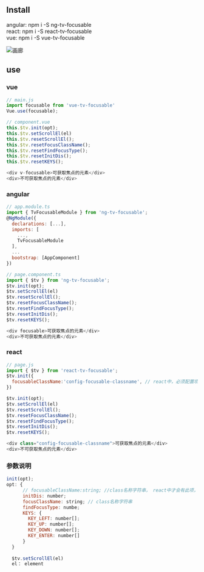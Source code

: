 ## Install   
angular: npm i -S ng-tv-focusable    
react: npm i -S react-tv-focusable    
vue: npm i -S vue-tv-focusable    

![画廊](https://img-blog.csdnimg.cn/img_convert/52e9872bb28fced6b600526b66d1aca8.gif)

## use   
### vue
```js
// main.js
import focusable from 'vue-tv-focusable'
Vue.use(focusable);

// component.vue
this.$tv.init(opt);
this.$tv.setScrollEl(el)
this.$tv.resetScrollEl();
this.$tv.resetFocusClassName();
this.$tv.resetFindFocusType();
this.$tv.resetInitDis();
this.$tv.resetKEYS();

<div v-focusable>可获取焦点的元素</div>
<div>不可获取焦点的元素</div>
```

### angular
```js
// app.module.ts
import { TvFocusableModule } from 'ng-tv-focusable';
@NgModule({
  declarations: [...],
  imports: [
    ...,
    TvFocusableModule
  ],
  ...
  bootstrap: [AppComponent]
})

// page.component.ts
import { $tv } from 'ng-tv-focusable';
$tv.init(opt);
$tv.setScrollEl(el)
$tv.resetScrollEl();
$tv.resetFocusClassName();
$tv.resetFindFocusType();
$tv.resetInitDis();
$tv.resetKEYS();

<div focusable>可获取焦点的元素</div>
<div>不可获取焦点的元素</div>
```

### react
```js
// page.js
import { $tv } from 'react-tv-focusable';
$tv.init({
  focusableClassName:'config-focusable-classname', // react中，必须配置项
})

$tv.init(opt);
$tv.setScrollEl(el)
$tv.resetScrollEl();
$tv.resetFocusClassName();
$tv.resetFindFocusType();
$tv.resetInitDis();
$tv.resetKEYS();

<div class="config-focusable-classname">可获取焦点的元素</div>
<div>不可获取焦点的元素</div>
```
### 参数说明
```js
init(opt);
opt: {
      // focusableClassName:string; //class名称字符串， react中才会有此项，且必须配置项
      initDis: number;
      focusClassName: string; // class名称字符串
      findFocusType: numbe;
      KEYS: {
        KEY_LEFT: number[];
        KEY_UP: number[]; 
        KEY_DOWN: number[];
        KEY_ENTER: number[]
      }
  }
  
  $tv.setScrollEl(el)
  el： element
```

